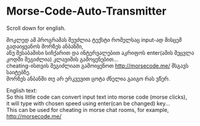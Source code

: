 # Morse-Code-Auto-Transmitter
Scroll down for english.<br/>

მოკლედ ამ პროგრამას შეუძლია ტექსტი რომელსაც input-ად მისცემ გადაიყვანოს მორზეს ანბანში,<br/>
ანუ შესაბამისი სიჩქარით და ინტერვალებით აკრიფოს enter(ამის შეცვლა კოდში შეგიძლია) კლავიშის გამოყენებით...<br/>
cheating-ისთვის შეგიძლიათ გამოიყენოთ http://morsecode.me/ მსგავს საიტებზე.<br/>
მორზეს ანბანში თუ არ ერკვევით ცოტა ძნელია გაიგო რას ვწერ.<br/>



English text:<br/>
So this little code can convert input text into morse code (morse clicks),<br/>
it will type with chosen speed using enter(can be changed) key...<br/>
This can be used for cheating in morse chat rooms, for example, http://morsecode.me/<br/>
